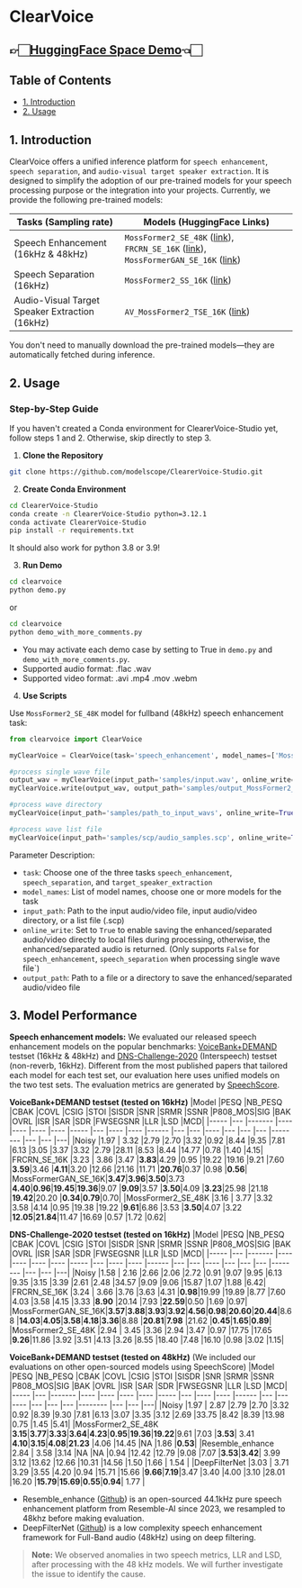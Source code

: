 # ClearVoice

## 👉🏻[HuggingFace Space Demo](https://huggingface.co/spaces/alibabasglab/ClearVoice)👈🏻

## Table of Contents

- [1. Introduction](#1-introduction)
- [2. Usage](#2-usage)

## 1. Introduction

ClearVoice offers a unified inference platform for `speech enhancement`, `speech separation`, and `audio-visual target speaker extraction`. It is designed to simplify the adoption of our pre-trained models for your speech processing purpose or the integration into your projects. Currently, we provide the following pre-trained models:

| Tasks (Sampling rate) | Models (HuggingFace Links)|
|-------|--------------------------|
|Speech Enhancement (16kHz & 48kHz)| `MossFormer2_SE_48K` ([link](https://huggingface.co/alibabasglab/MossFormer2_SE_48K)), `FRCRN_SE_16K` ([link](https://huggingface.co/alibabasglab/FRCRN_SE_16K)), `MossFormerGAN_SE_16K` ([link](https://huggingface.co/alibabasglab/MossFormerGAN_SE_16K)) | 
|Speech Separation (16kHz)|`MossFormer2_SS_16K` ([link](https://huggingface.co/alibabasglab/MossFormer2_SS_16K))|
|Audio-Visual Target Speaker Extraction (16kHz)|`AV_MossFormer2_TSE_16K` ([link](https://huggingface.co/alibabasglab/AV_MossFormer2_TSE_16K))|

You don't need to manually download the pre-trained models—they are automatically fetched during inference.

## 2. Usage

### Step-by-Step Guide

If you haven't created a Conda environment for ClearerVoice-Studio yet, follow steps 1 and 2. Otherwise, skip directly to step 3.

1. **Clone the Repository**

``` sh
git clone https://github.com/modelscope/ClearerVoice-Studio.git
```

2. **Create Conda Environment**

``` sh
cd ClearerVoice-Studio
conda create -n ClearerVoice-Studio python=3.12.1
conda activate ClearerVoice-Studio
pip install -r requirements.txt
```

It should also work for python 3.8 or 3.9!

3. **Run Demo**

``` sh
cd clearvoice
python demo.py
```

or 

``` sh
cd clearvoice
python demo_with_more_comments.py
```



- You may activate each demo case by setting to True in `demo.py` and `demo_with_more_comments.py`.
- Supported audio format: .flac .wav
- Supported video format: .avi .mp4 .mov .webm

4. **Use Scripts**

Use `MossFormer2_SE_48K` model for fullband (48kHz) speech enhancement task:

```python
from clearvoice import ClearVoice

myClearVoice = ClearVoice(task='speech_enhancement', model_names=['MossFormer2_SE_48K'])

#process single wave file
output_wav = myClearVoice(input_path='samples/input.wav', online_write=False)
myClearVoice.write(output_wav, output_path='samples/output_MossFormer2_SE_48K.wav')

#process wave directory
myClearVoice(input_path='samples/path_to_input_wavs', online_write=True, output_path='samples/path_to_output_wavs')

#process wave list file
myClearVoice(input_path='samples/scp/audio_samples.scp', online_write=True, output_path='samples/path_to_output_wavs_scp')
```

Parameter Description:
- `task`: Choose one of the three tasks `speech_enhancement`, `speech_separation`, and `target_speaker_extraction`
- `model_names`: List of model names, choose one or more models for the task
- `input_path`: Path to the input audio/video file, input audio/video directory, or a list file (.scp) 
- `online_write`: Set to `True` to enable saving the enhanced/separated audio/video directly to local files during processing, otherwise, the enhanced/separated audio is returned. (Only supports `False` for `speech_enhancement`, `speech_separation` when processing single wave file`)
- `output_path`: Path to a file or a directory to save the enhanced/separated audio/video file

## 3. Model Performance

**Speech enhancement models:**
We evaluated our released speech enhancement models on the popular benchmarks: [VoiceBank+DEMAND](https://paperswithcode.com/dataset/demand) testset (16kHz & 48kHz) and [DNS-Challenge-2020](https://paperswithcode.com/dataset/deep-noise-suppression-2020) (Interspeech) testset (non-reverb, 16kHz). Different from the most published papers that tailored each model for each test set, our evaluation here uses unified models on the two test sets. The evaluation metrics are generated by [SpeechScore](https://github.com/modelscope/ClearerVoice-Studio/tree/main/speechscore).

**VoiceBank+DEMAND testset (tested on 16kHz)**
|Model               |PESQ    |NB_PESQ |CBAK    |COVL    |CSIG    |STOI    |SISDR    |SNR      |SRMR    |SSNR    |P808_MOS|SIG     |BAK     |OVRL    |ISR      |SAR      |SDR      |FWSEGSNR |LLR     |LSD     |MCD|
|-----               |---     |------- |----    |----    |----    |----    |-----    |---      |----    |----    |------  |---     |---     |----    |---      |---      |---      |-------- |---     |---     |---|
|Noisy               |1.97    | 3.32   |2.79    |2.70    |3.32    |0.92    |8.44     |9.35     |7.81    |6.13    |3.05    |3.37    |3.32    |2.79    |28.11    |8.53     |8.44     |14.77    |0.78    |1.40    |4.15|
|FRCRN_SE_16K        |3.23    | 3.86   |3.47    |**3.83**|4.29    |0.95    |19.22    |19.16    |9.21    |7.60    |**3.59**|3.46    |**4.11**|3.20    |12.66    |21.16    |11.71    |**20.76**|0.37    |0.98    |**0.56**|
|MossFormerGAN_SE_16K|**3.47**|**3.96**|**3.50**|3.73    |**4.40**|**0.96**|**19.45**|**19.36**|9.07    |**9.09**|3.57    |**3.50**|4.09    |**3.23**|25.98    |21.18    |**19.42**|20.20    |**0.34**|**0.79**|0.70|
|MossFormer2_SE_48K  |3.16    | 3.77   |3.32    |3.58    |4.14    |0.95    |19.38    |19.22    |**9.61**|6.86    |3.53    |**3.50**|4.07    |3.22    |**12.05**|**21.84**|11.47    |16.69    |0.57    |1.72    |0.62|

**DNS-Challenge-2020 testset (tested on 16kHz)**
|Model               |PESQ    |NB_PESQ |CBAK    |COVL    |CSIG    |STOI    |SISDR    |SNR      |SRMR    |SSNR    |P808_MOS|SIG     |BAK     |OVRL    |ISR      |SAR      |SDR      |FWSEGSNR |LLR     |LSD     |MCD|
|-----               |---     |------- |----    |----    |----    |----    |-----    |---      |----    |----    |------  |---     |---     |----    |---      |---      |---      |-------- |---     |---     |---|
|Noisy               |1.58    | 2.16   |2.66    |2.06    |2.72    |0.91    |9.07     |9.95     |6.13    |9.35    |3.15    |3.39    |2.61    |2.48    |34.57    |9.09     |9.06     |15.87    |1.07    |1.88    |6.42|
|FRCRN_SE_16K        |3.24    | 3.66   |3.76    |3.63    |4.31    |**0.98**|19.99    |19.89    |8.77    |7.60    |4.03    |3.58    |4.15    |3.33    |**8.90** |20.14    |7.93     |**22.59**|0.50    |1.69    |0.97|
|MossFormerGAN_SE_16K|**3.57**|**3.88**|**3.93**|**3.92**|**4.56**|**0.98**|**20.60**|**20.44**|8.68    |**14.03**|**4.05**|**3.58**|**4.18**|**3.36**|8.88    |**20.81**|**7.98** |21.62    |**0.45**|**1.65**|**0.89**|
|MossFormer2_SE_48K  |2.94    | 3.45   |3.36    |2.94    |3.47    |0.97    |17.75    |17.65    |**9.26**|11.86    |3.92   |3.51    |4.13    |3.26    |8.55     |18.40    |7.48     |16.10    |0.98    |3.02    |1.15|

**VoiceBank+DEMAND testset (tested on 48kHz)** (We included our evaluations on other open-sourced models using SpeechScore)
|Model               |PESQ    |NB_PESQ |CBAK    |COVL    |CSIG    |STOI    |SISDR    |SNR      |SRMR    |SSNR    |P808_MOS|SIG     |BAK     |OVRL    |ISR      |SAR      |SDR      |FWSEGSNR |LLR     |LSD     |MCD|
|-----               |---     |------- |----    |----    |----    |----    |-----    |---      |----    |----    |------  |---     |---     |----    |---      |---      |---      |-------- |---     |---     |---|
|Noisy               |1.97    | 2.87   |2.79    |2.70    |3.32    |0.92    |8.39     |9.30     |7.81    |6.13    |3.07    |3.35    |3.12    |2.69    |33.75    |8.42     |8.39     |13.98    |0.75    |1.45    |5.41|
|MossFormer2_SE_48K  |**3.15**|**3.77**|**3.33**|**3.64**|**4.23**|**0.95**|**19.36**|**19.22**|9.61    |7.03    |**3.53**|  3.41  |**4.10**|**3.15**|**4.08**|**21.23** |4.06     |14.45    |NA      |1.86    |**0.53**|
|Resemble_enhance    |2.84    | 3.58   |3.14    |NA      |NA      |0.94    |12.42    |12.79    |9.08    |7.07    |**3.53**|**3.42**|  3.99  |3.12    |13.62    |12.66    |10.31    |14.56    |1.50    |1.66    |  1.54  |
|DeepFilterNet       |3.03    | 3.71   |3.29    |3.55    |4.20    |0.94    |15.71    |15.66    |**9.66**|**7.19**|3.47    |3.40    |4.00    |3.10    |28.01    |16.20    |**15.79**|**15.69**|**0.55**|**0.94**|  1.77  |

- Resemble_enhance ([Github](https://github.com/resemble-ai/resemble-enhance)) is an open-sourced 44.1kHz pure speech enhancement platform from Resemble-AI since 2023, we resampled to 48khz before making evaluation.
- DeepFilterNet ([Github](https://github.com/Rikorose/DeepFilterNet)) is a low complexity speech enhancement framework for Full-Band audio (48kHz) using on deep filtering. 
> **Note:** We observed anomalies in two speech metrics, LLR and LSD, after processing with the 48 kHz models. We will further investigate the issue to identify the cause.
